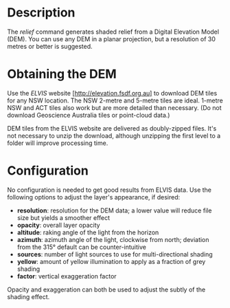 # Description

The *relief* command generates shaded relief from a Digital Elevation Model (DEM). You can use any DEM in a planar projection, but a resolution of 30 metres or better is suggested.

# Obtaining the DEM
Use the *ELVIS* website [http://elevation.fsdf.org.au] to download DEM tiles for any NSW location. The NSW 2-metre and 5-metre tiles are ideal. 1-metre NSW and ACT tiles also work but are more detailed than necessary. (Do not download Geoscience Australia tiles or point-cloud data.)

DEM tiles from the ELVIS website are delivered as doubly-zipped files. It's not necessary to unzip the download, although unzipping the first level to a folder will improve processing time.

# Configuration

No configuration is needed to get good results from ELVIS data. Use the following options to adjust the layer's appearance, if desired:

* **resolution**: resolution for the DEM data; a lower value will reduce file size but yields a smoother effect
* **opacity**: overall layer opacity
* **altitude**: raking angle of the light from the horizon
* **azimuth**: azimuth angle of the light, clockwise from north; deviation from the 315° default can be counter-intuitive
* **sources**: number of light sources to use for multi-directional shading
* **yellow**: amount of yellow illumination to apply as a fraction of grey shading
* **factor**: vertical exaggeration factor

Opacity and exaggeration can both be used to adjust the subtly of the shading effect.
